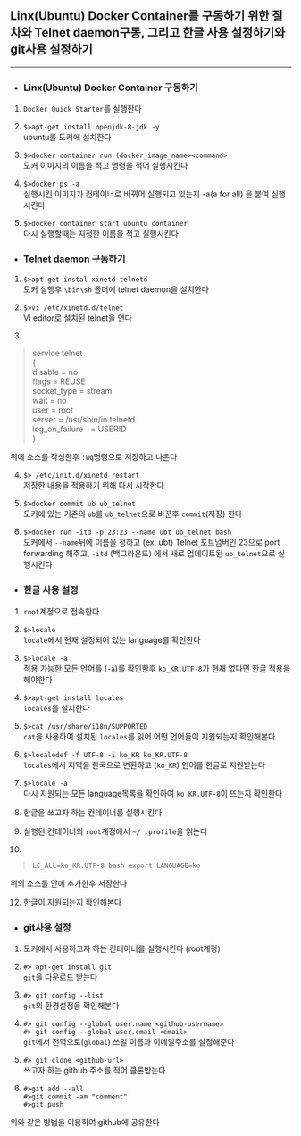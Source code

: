 ## **Linx(Ubuntu) Docker Container를 구동하기 위한 절차와 Telnet daemon구동, 그리고 한글 사용 설정하기와 git사용 설정하기**
----

- ### Linx(Ubuntu) Docker Container 구동하기 <br />

1. `Docker Quick Starter`를 실행한다<br />

2. `$>apt-get install openjdk-8-jdk -y`<br />
ubuntu를 도커에 설치한다

3. `$>docker container run (docker_image_name><command>`<br />
도커 이미지의 이름을 적고 명령을 적어 실행시킨다

4. `$>docker ps -a`<br />
실행시킨 이미지가 컨테이너로 바뀌어 실행되고 있는지 -a(a for all) 을 붙여 실행시킨다

5. `$>docker container start ubuntu container`<br />
다시 실행할때는 지정한 이름을 적고 실행시킨다

- ### Telnet daemon 구동하기 <br />

1. `$>apt-get instal xinetd telnetd`<br />
도커 실행후 `\bin\sh` 폴더에 telnet daemon을 설치한다

2. `$>vi /etc/xinetd.d/telnet`<br />
Vi editor로 설치된 telnet을 연다

3. <br />
> service telnet <br />
> { <br />
> disable = no <br />
> flags = REUSE <br />
> socket_type = stream <br />
> wait = no <br />
> user = root <br />
> server = /usr/sbin/in.telnetd <br />
> log_on_failure += USERID <br />
> } <br />

위에 소스를 작성한후 `:wq`명령으로 저장하고 나온다

4. `$> /etc/init.d/xinetd restart`<br />
저장한 내용을 적용하기 위해 다시 시작한다

5. `$>docker commit ub ub_telnet`<br />
도커에 있는 기존의 `ub`를  `ub_telnet`으로 바꾼후 `commit`(저장) 한다

6. `$>docker run -itd -p 23:23 --name ubt ub_telnet bash`<br />
도커에서 `--name`뒤에 이름을 정하고 (ex. ubt) Telnet 포트넘버인 23으로 port forwarding 해주고, `-itd` (백그라운드) 에서 새로 업데이트된 `ub_telnet`으로 실행시킨다


- ### 한글 사용 설정<br />

1. `root`계정으로 접속한다<br />

2. `$>locale`<br />
`locale`에서 현재 설정되어 있는 language를 확인한다

3. `$>locale -a`<br />
적용 가능한 모든 언어를 (`-a`)를 확인한후 `ko_KR.UTF-8`가 현재 없다면 한글 적용을 해야한다

4. `$>apt-get install locales`<br />
`locales`를 설치한다

5. `$>cat /usr/share/i18n/SUPPORTED`<br />
`cat`을 사용하여 설치된 `locales`를 읽어 어떤 언어들이 지원되는지 확인해본다

6. `$>localedef -f UTF-8 -i ko_KR ko_KR.UTF-8`<br />
`locales`에서 지역을 한국으로 변환하고 (`ko_KR`) 언어를 한글로 지원받는다

8. `$>locale -a`<br />
다시 지원되는 모든 language목록을 확인하여 `ko_KR.UTF-8`이 뜨는지 확인한다

9. 한글을 쓰고자 하는 컨테이너를 실행시킨다<br />

10. 실행된 컨테이너의 `root`계정에서 `~/ .profile`을 읽는다<br />

11. 
> `LC_ALL=ko_KR.UTF-8 bash
> export LANGUAGE=ko`

위의 소스를 안에 추가한후 저장한다

12. 한글이 지원되는지 확인해본다

- ### git사용 설정<br />

1. 도커에서 사용하고자 하는 컨테이너를 실행시킨다 (root계정)<br />

2. `#> apt-get install git`<br />
`git`을 다운로드 받는다

3. `#> git config --list`<br />
`git`의 환경설정을 확인해본다

4. `#> git config --global user.name <github-username>`<br />
`#> git config --global user.email <email>`<br />
`git`에서 전역으로(`global`) 쓰일 이름과 이메일주소를 설정해준다

5. `#> git clone <github-url>` <br />
쓰고자 하는 github 주소를 적어 클론받는다

6. `#>git add --all`<br />
`#>git commit -am "comment"`<br />
`#>git push` <br />

위와 같은 방법을 이용하여 github에 공유한다






